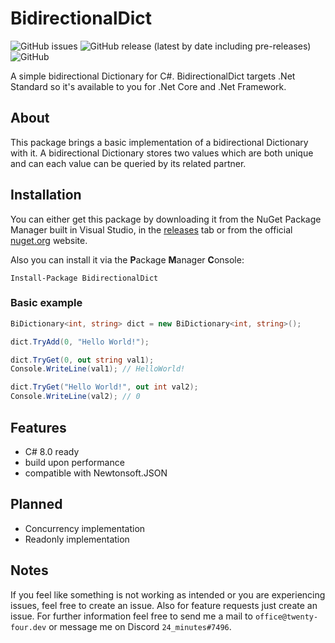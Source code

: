# BidirectionalDict

<img alt="GitHub issues" src="https://img.shields.io/github/issues-raw/TwentyFourMinutes/BidirectionalDict?style=flat-square"> <img alt="GitHub release (latest by date including pre-releases)" src="https://img.shields.io/github/v/release/TwentyFourMinutes/BidirectionalDict?include_prereleases&style=flat-square"> ![GitHub](https://img.shields.io/github/license/TwentyFourMinutes/BidirectionalDict?style=flat-square)

A simple bidirectional Dictionary for C#. BidirectionalDict targets .Net Standard so it's available to you for .Net Core and .Net Framework.

## About

This package brings a basic implementation of a bidirectional Dictionary with it. A bidirectional Dictionary stores two values which are both unique and can each value can be queried by its related partner. 

## Installation

You can either get this package by downloading it from the NuGet Package Manager built in Visual Studio, in the [releases](https://github.com/TwentyFourMinutes/BidirectionalDict/releases) tab or from the official [nuget.org](https://www.nuget.org/packages/BidirectionalDict/1.0.0.1) website. 

Also you can install it via the **P**ackage **M**anager **C**onsole:

```
Install-Package BidirectionalDict
```

### Basic example

```c#
BiDictionary<int, string> dict = new BiDictionary<int, string>();

dict.TryAdd(0, "Hello World!");

dict.TryGet(0, out string val1);
Console.WriteLine(val1); // HelloWorld!

dict.TryGet("Hello World!", out int val2);
Console.WriteLine(val2); // 0
```


## Features

- C# 8.0 ready
- build upon performance
- compatible with Newtonsoft.JSON

## Planned

- Concurrency implementation
- Readonly implementation

## Notes

If you feel like something is not working as intended or you are experiencing issues, feel free to create an issue. Also for feature requests just create an issue. For further information feel free to send me a mail to `office@twenty-four.dev` or message me on Discord `24_minutes#7496`.







